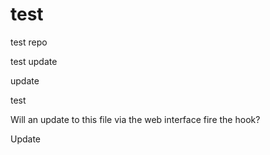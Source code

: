 test
====

test repo

test update

update

test

Will an update to this file via the web interface fire the hook?

Update
